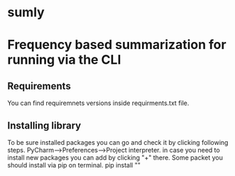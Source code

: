 # sumly
# Frequency based summarization for running via the CLI


   ## Requirements
You can find requiremnets versions inside requirments.txt file.

## Installing library

To be sure installed packages you can go and check it by clicking following steps. PyCharm-->Preferences-->Project interpreter. in case you need to install new packages you can add by clicking "+" there.
Some packet you should install via pip on terminal. 
pip install "<name>"

